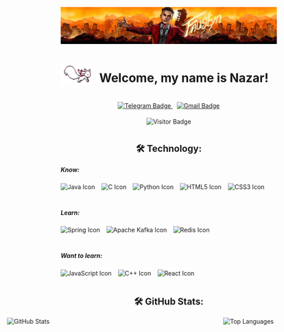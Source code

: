 <div align="center">
  <img src="assets/main_logo.jpg" alt="Main Logo"/>
</div>



<div style="display: flex; align-items: center; margin-top: 20px;">
    <img align="left" height="50" width="80" src="assets/kyubey.gif" alt="Icon"/>
    <h1 style="margin-left: 10px;">Welcome, my name is Nazar!</h1>
</div>

<div align="center" style="margin-top: 20px;">
  <a href="https://t.me/faustynn" target="_blank">
    <img alt="Telegram Badge" src="https://img.shields.io/badge/TELEGRAM-blue?style=for-the-badge&logo=telegram&logoColor=white">
  </a>
  <a href="mailto:meredovnasar@gmail.com" target="_blank" style="margin-left: 10px;">
    <img alt="Gmail Badge" src="https://img.shields.io/badge/GMAIL-red?style=for-the-badge&logo=gmail&logoColor=white">
  </a>
</div>

<div align="center" style="margin-top: 20px;">
  <img src="https://visitor-badge.laobi.icu/badge?page_id=faustynn.faustynn" alt="Visitor Badge" />
</div>






<h2 align="center" style="margin-top: 40px;">🛠 Technology:</h2>

<h5 align="left">Know:</h5>
<div style="display: flex; gap: 15px;">
    <img src="https://cdn.jsdelivr.net/gh/devicons/devicon@latest/icons/java/java-original.svg" height="40" alt="Java Icon"/>
    <img src="https://cdn.jsdelivr.net/gh/devicons/devicon@latest/icons/c/c-original.svg"  height="40" alt="C Icon"/>
    <img src="https://cdn.jsdelivr.net/gh/devicons/devicon@latest/icons/python/python-original.svg" height="40" alt="Python Icon"/>
    <img src="https://cdn.jsdelivr.net/gh/devicons/devicon@latest/icons/html5/html5-original-wordmark.svg" height="40" alt="HTML5 Icon"/>
    <img src="https://cdn.jsdelivr.net/gh/devicons/devicon@latest/icons/css3/css3-original-wordmark.svg" height="40" alt="CSS3 Icon"/>
</div>

<h5 align="left" style="margin-top: 20px;">Learn:</h5>
<div style="display: flex; gap: 15px;">
    <img src="https://cdn.jsdelivr.net/gh/devicons/devicon@latest/icons/spring/spring-original.svg" height="40" alt="Spring Icon"/>
    <img src="https://cdn.jsdelivr.net/gh/devicons/devicon@latest/icons/apachekafka/apachekafka-original.svg" height="40" alt="Apache Kafka Icon"/>
    <img src="https://cdn.jsdelivr.net/gh/devicons/devicon@latest/icons/redis/redis-original.svg" height="40" alt="Redis Icon"/>
</div>

<h5 align="left" style="margin-top: 20px;">Want to learn:</h5>
<div style="display: flex; gap: 15px;">
    <img src="https://cdn.jsdelivr.net/gh/devicons/devicon/icons/javascript/javascript-original.svg" height="40" alt="JavaScript Icon"/>
    <img src="https://cdn.jsdelivr.net/gh/devicons/devicon@latest/icons/cplusplus/cplusplus-original.svg" height="40" alt="C++ Icon"/>
    <img src="https://cdn.jsdelivr.net/gh/devicons/devicon@latest/icons/react/react-original.svg" height="40" alt="React Icon"/>
</div>





<h2 align="center" style="margin-top: 20px;">🛠 GitHub Stats:</h2>

<div style="display: flex; justify-content: center; align-items: center; ">
  <img alt="GitHub Stats" src="https://github-readme-stats.vercel.app/api?username=faustynn&show_icons=true&theme=dark" height="200" width="565" />
  <img alt="Top Languages" src="https://github-readme-stats.vercel.app/api/top-langs/?username=faustynn&show_icons=true&theme=dark" height="200" width="250" />
</div>
